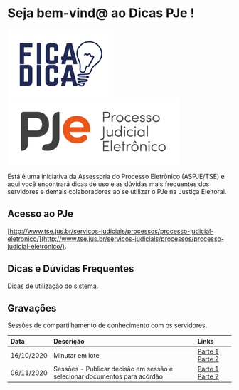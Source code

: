 # Seja bem-vind@ ao Dicas PJe !

![Fica a dica](img/dicas.png)
![Logo PJe](img/pje.png)

Está é uma iniciativa da Assessoria do Processo Eletrônico (ASPJE/TSE) e aqui você encontrará dicas de uso e as dúvidas mais frequentes dos servidores e demais colaboradores ao se utilizar o PJe na Justiça Eleitoral. 



## Acesso ao PJe
[http://www.tse.jus.br/servicos-judiciais/processos/processo-judicial-eletronico/](http://www.tse.jus.br/servicos-judiciais/processos/processo-judicial-eletronico/). 

## Dicas e Dúvidas Frequentes

[Dicas de utilização do sistema.](dicas.md)

## Gravações

Sessões de compartilhamento de conhecimento com os servidores.

|  Data  | Descrição | Links |
|:-------|:----------|:------|
| 16/10/2020 |  Minutar em lote | [Parte 1](https://www.dropbox.com/s/3w96wuamjhisk82/pje1g45965874363115%20on%202020-10-16%2017-34.mp4?dl=0) [Parte 2](https://www.dropbox.com/s/q346i6014b6t5xz/pje1g45965874363115%20on%202020-10-16%2018-17.mp4?dl=0)
| 06/11/2020 |    Sessões - Publicar decisão em sessão e selecionar documentos para acórdão   |   [Parte 1](https://www.dropbox.com/s/q7tm6cbsrr5842u/pje2grauprimeirareuniaoaspje%20on%202020-11-06%2018-04.mp4?dl=0) [Parte 2](https://www.dropbox.com/s/q4pf7j9kym8poux/pje2grauprimeirareuniaoaspje%20on%202020-11-06%2018-26.mp4?dl=0) |



